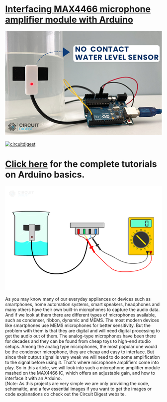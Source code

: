 # [Interfacing MAX4466 microphone amplifier module with Arduino](https://circuitdigest.com/microcontroller-projects/)

<img src="https://github.com/Circuit-Digest/Basic-Arduino-Tutorials-for-Beginners-/blob/052c569b4ad19f3851726636f5f83ea401472cb3/Interfacing%20Contactless%20Liquid-Level%20Sensor%20with%20Arduino/Artboard%201.jpg" width="" alt="alt_text" title="image_tooltip">
<br>

<br>
<a href="https://circuitdigest.com/tags/arduino"><img src="https://img.shields.io/static/v1?label=&labelColor=505050&message=Arduino Basic Tutorials Circuit Digest&color=%230076D6&style=social&logo=google-chrome&logoColor=%230076D6" alt="circuitdigest"/></a>
<br>

[<h1>Click here](https://circuitdigest.com/tags/arduino) for the complete tutorials on Arduino basics.</h1>


<img src="https://github.com/Circuit-Digest/Basic-Arduino-Tutorials-for-Beginners-/blob/b7f3acb6eda1a70a258b6af419ac2a6a6288c475/Interfacing%20Contactless%20Liquid-Level%20Sensor%20with%20Arduino/GIF-(Contactless-liquid-sensor).gif" width="" height="" /><br>
<br>
<be>
As you may know many of our everyday appliances or devices such as smartphones, home automation systems, smart speakers, headphones and many others have their own built-in microphones to capture the audio data. And if we look at them there are different types of microphones available, such as condenser, ribbon, dynamic and MEMS. The most modern devices like smartphones use MEMS microphones for better sensitivity. But the problem with them is that they are digital and will need digital processing to get the audio out of them. The analog-type microphones have been there for decades and they can be found from cheap toys to high-end studio setups. Among the analog type microphones, the most popular one would be the condenser microphone, they are cheap and easy to interface. But since their output signal is very weak we will need to do some amplification to the signal before using it. That's where microphone amplifiers come into play. So in this article, we will look into such a microphone amplifier module mashed on the MAX4466 IC, which offers an adjustable gain, and how to interface it with an Arduino.
<br>
[Note: As this projects are very simple we are only providing the code, schemaitic, and a few essential images if you want to get the images or code explanations do check out the Circuit Digest website.
<br>
<br>

